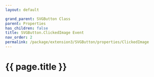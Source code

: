 ```yaml
---
layout: default

grand_parent: SVGButton Class
parent: Properties
has_children: false
title: SVGButton.ClickedImage Event
nav_order: 2
permalink: /package/extension3/SVGButton/properties/ClickedImage
---
```

# {{ page.title }}
